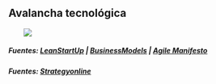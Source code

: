 ## Avalancha tecnológica

<img src="https://merlin-ict.eu/wp-content/uploads/2019/12/D2.1-Lean-Startup-and-BMC-content-24-1080x675.jpg" style="max-height: 50vh; max-width: 60vw; margin: 0 30px;">

##### Fuentes: [LeanStartUp](https://hbr.org/2013/05/why-the-lean-start-up-changes-everything) | [BusinessModels](https://www.amazon.com/Business-Model-Generation-Visionaries-Challengers/dp/0470876417) | [Agile Manifesto](https://agilemanifesto.org)
##### Fuentes: [Strategyonline](https://strategyonline.ca/2021/03/02/why-every-business-is-a-technology-business)

